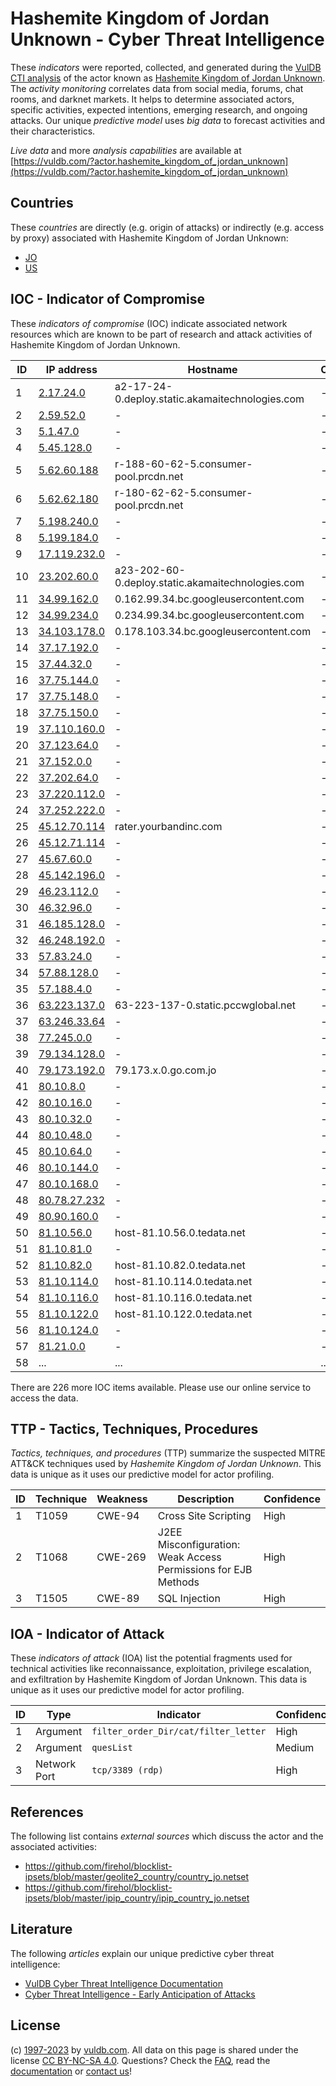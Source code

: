 # Hashemite Kingdom of Jordan Unknown - Cyber Threat Intelligence

These _indicators_ were reported, collected, and generated during the [VulDB CTI analysis](https://vuldb.com/?kb.cti) of the actor known as [Hashemite Kingdom of Jordan Unknown](https://vuldb.com/?actor.hashemite_kingdom_of_jordan_unknown). The _activity monitoring_ correlates data from social media, forums, chat rooms, and darknet markets. It helps to determine associated actors, specific activities, expected intentions, emerging research, and ongoing attacks. Our unique _predictive model_ uses _big data_ to forecast activities and their characteristics.

_Live data_ and more _analysis capabilities_ are available at [https://vuldb.com/?actor.hashemite_kingdom_of_jordan_unknown](https://vuldb.com/?actor.hashemite_kingdom_of_jordan_unknown)

## Countries

These _countries_ are directly (e.g. origin of attacks) or indirectly (e.g. access by proxy) associated with Hashemite Kingdom of Jordan Unknown:

* [JO](https://vuldb.com/?country.jo)
* [US](https://vuldb.com/?country.us)

## IOC - Indicator of Compromise

These _indicators of compromise_ (IOC) indicate associated network resources which are known to be part of research and attack activities of Hashemite Kingdom of Jordan Unknown.

ID | IP address | Hostname | Campaign | Confidence
-- | ---------- | -------- | -------- | ----------
1 | [2.17.24.0](https://vuldb.com/?ip.2.17.24.0) | a2-17-24-0.deploy.static.akamaitechnologies.com | - | High
2 | [2.59.52.0](https://vuldb.com/?ip.2.59.52.0) | - | - | High
3 | [5.1.47.0](https://vuldb.com/?ip.5.1.47.0) | - | - | High
4 | [5.45.128.0](https://vuldb.com/?ip.5.45.128.0) | - | - | High
5 | [5.62.60.188](https://vuldb.com/?ip.5.62.60.188) | r-188-60-62-5.consumer-pool.prcdn.net | - | High
6 | [5.62.62.180](https://vuldb.com/?ip.5.62.62.180) | r-180-62-62-5.consumer-pool.prcdn.net | - | High
7 | [5.198.240.0](https://vuldb.com/?ip.5.198.240.0) | - | - | High
8 | [5.199.184.0](https://vuldb.com/?ip.5.199.184.0) | - | - | High
9 | [17.119.232.0](https://vuldb.com/?ip.17.119.232.0) | - | - | High
10 | [23.202.60.0](https://vuldb.com/?ip.23.202.60.0) | a23-202-60-0.deploy.static.akamaitechnologies.com | - | High
11 | [34.99.162.0](https://vuldb.com/?ip.34.99.162.0) | 0.162.99.34.bc.googleusercontent.com | - | Medium
12 | [34.99.234.0](https://vuldb.com/?ip.34.99.234.0) | 0.234.99.34.bc.googleusercontent.com | - | Medium
13 | [34.103.178.0](https://vuldb.com/?ip.34.103.178.0) | 0.178.103.34.bc.googleusercontent.com | - | Medium
14 | [37.17.192.0](https://vuldb.com/?ip.37.17.192.0) | - | - | High
15 | [37.44.32.0](https://vuldb.com/?ip.37.44.32.0) | - | - | High
16 | [37.75.144.0](https://vuldb.com/?ip.37.75.144.0) | - | - | High
17 | [37.75.148.0](https://vuldb.com/?ip.37.75.148.0) | - | - | High
18 | [37.75.150.0](https://vuldb.com/?ip.37.75.150.0) | - | - | High
19 | [37.110.160.0](https://vuldb.com/?ip.37.110.160.0) | - | - | High
20 | [37.123.64.0](https://vuldb.com/?ip.37.123.64.0) | - | - | High
21 | [37.152.0.0](https://vuldb.com/?ip.37.152.0.0) | - | - | High
22 | [37.202.64.0](https://vuldb.com/?ip.37.202.64.0) | - | - | High
23 | [37.220.112.0](https://vuldb.com/?ip.37.220.112.0) | - | - | High
24 | [37.252.222.0](https://vuldb.com/?ip.37.252.222.0) | - | - | High
25 | [45.12.70.114](https://vuldb.com/?ip.45.12.70.114) | rater.yourbandinc.com | - | High
26 | [45.12.71.114](https://vuldb.com/?ip.45.12.71.114) | - | - | High
27 | [45.67.60.0](https://vuldb.com/?ip.45.67.60.0) | - | - | High
28 | [45.142.196.0](https://vuldb.com/?ip.45.142.196.0) | - | - | High
29 | [46.23.112.0](https://vuldb.com/?ip.46.23.112.0) | - | - | High
30 | [46.32.96.0](https://vuldb.com/?ip.46.32.96.0) | - | - | High
31 | [46.185.128.0](https://vuldb.com/?ip.46.185.128.0) | - | - | High
32 | [46.248.192.0](https://vuldb.com/?ip.46.248.192.0) | - | - | High
33 | [57.83.24.0](https://vuldb.com/?ip.57.83.24.0) | - | - | High
34 | [57.88.128.0](https://vuldb.com/?ip.57.88.128.0) | - | - | High
35 | [57.188.4.0](https://vuldb.com/?ip.57.188.4.0) | - | - | High
36 | [63.223.137.0](https://vuldb.com/?ip.63.223.137.0) | 63-223-137-0.static.pccwglobal.net | - | High
37 | [63.246.33.64](https://vuldb.com/?ip.63.246.33.64) | - | - | High
38 | [77.245.0.0](https://vuldb.com/?ip.77.245.0.0) | - | - | High
39 | [79.134.128.0](https://vuldb.com/?ip.79.134.128.0) | - | - | High
40 | [79.173.192.0](https://vuldb.com/?ip.79.173.192.0) | 79.173.x.0.go.com.jo | - | High
41 | [80.10.8.0](https://vuldb.com/?ip.80.10.8.0) | - | - | High
42 | [80.10.16.0](https://vuldb.com/?ip.80.10.16.0) | - | - | High
43 | [80.10.32.0](https://vuldb.com/?ip.80.10.32.0) | - | - | High
44 | [80.10.48.0](https://vuldb.com/?ip.80.10.48.0) | - | - | High
45 | [80.10.64.0](https://vuldb.com/?ip.80.10.64.0) | - | - | High
46 | [80.10.144.0](https://vuldb.com/?ip.80.10.144.0) | - | - | High
47 | [80.10.168.0](https://vuldb.com/?ip.80.10.168.0) | - | - | High
48 | [80.78.27.232](https://vuldb.com/?ip.80.78.27.232) | - | - | High
49 | [80.90.160.0](https://vuldb.com/?ip.80.90.160.0) | - | - | High
50 | [81.10.56.0](https://vuldb.com/?ip.81.10.56.0) | host-81.10.56.0.tedata.net | - | High
51 | [81.10.81.0](https://vuldb.com/?ip.81.10.81.0) | - | - | High
52 | [81.10.82.0](https://vuldb.com/?ip.81.10.82.0) | host-81.10.82.0.tedata.net | - | High
53 | [81.10.114.0](https://vuldb.com/?ip.81.10.114.0) | host-81.10.114.0.tedata.net | - | High
54 | [81.10.116.0](https://vuldb.com/?ip.81.10.116.0) | host-81.10.116.0.tedata.net | - | High
55 | [81.10.122.0](https://vuldb.com/?ip.81.10.122.0) | host-81.10.122.0.tedata.net | - | High
56 | [81.10.124.0](https://vuldb.com/?ip.81.10.124.0) | - | - | High
57 | [81.21.0.0](https://vuldb.com/?ip.81.21.0.0) | - | - | High
58 | ... | ... | ... | ...

There are 226 more IOC items available. Please use our online service to access the data.

## TTP - Tactics, Techniques, Procedures

_Tactics, techniques, and procedures_ (TTP) summarize the suspected MITRE ATT&CK techniques used by _Hashemite Kingdom of Jordan Unknown_. This data is unique as it uses our predictive model for actor profiling.

ID | Technique | Weakness | Description | Confidence
-- | --------- | -------- | ----------- | ----------
1 | T1059 | CWE-94 | Cross Site Scripting | High
2 | T1068 | CWE-269 | J2EE Misconfiguration: Weak Access Permissions for EJB Methods | High
3 | T1505 | CWE-89 | SQL Injection | High

## IOA - Indicator of Attack

These _indicators of attack_ (IOA) list the potential fragments used for technical activities like reconnaissance, exploitation, privilege escalation, and exfiltration by Hashemite Kingdom of Jordan Unknown. This data is unique as it uses our predictive model for actor profiling.

ID | Type | Indicator | Confidence
-- | ---- | --------- | ----------
1 | Argument | `filter_order_Dir/cat/filter_letter` | High
2 | Argument | `quesList` | Medium
3 | Network Port | `tcp/3389 (rdp)` | High

## References

The following list contains _external sources_ which discuss the actor and the associated activities:

* https://github.com/firehol/blocklist-ipsets/blob/master/geolite2_country/country_jo.netset
* https://github.com/firehol/blocklist-ipsets/blob/master/ipip_country/ipip_country_jo.netset

## Literature

The following _articles_ explain our unique predictive cyber threat intelligence:

* [VulDB Cyber Threat Intelligence Documentation](https://vuldb.com/?kb.cti)
* [Cyber Threat Intelligence - Early Anticipation of Attacks](https://www.scip.ch/en/?labs.20201022)

## License

(c) [1997-2023](https://vuldb.com/?kb.changelog) by [vuldb.com](https://vuldb.com/?kb.about). All data on this page is shared under the license [CC BY-NC-SA 4.0](https://creativecommons.org/licenses/by-nc-sa/4.0/). Questions? Check the [FAQ](https://vuldb.com/?kb.faq), read the [documentation](https://vuldb.com/?kb) or [contact us](https://vuldb.com/?contact)!

